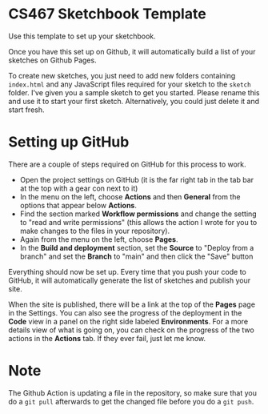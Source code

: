 # CS467 Sketchbook Template

Use this template to set up your sketchbook. 

Once you have this set up on Github, it will automatically build a list of your sketches on Github Pages.

To create new sketches, you just need to add new folders containing `index.html` and any JavaScript files required for your sketch to the `sketch` folder. I've given you a sample sketch to get you started. Please rename this and use it to start your first sketch. Alternatively, you could just delete it and start fresh. 


# Setting up GitHub

There are a couple of steps required on GitHub for this process to work.

- Open the project settings on GitHub (it is the far right tab in the tab bar at the top with a gear con next to it)
- In the menu on the left, choose **Actions** and then **General** from the options that appear below **Actions**.
- Find the section marked **Workflow permissions** and change the setting to "read and write permissions" (this allows the action I wrote for you to make changes to the files in your repository).
- Again from the menu on the left, choose **Pages**.
- In the **Build and deployment** section, set the **Source** to "Deploy from a branch" and set the **Branch** to "main" and then click the "Save" button


Everything should now be set up. Every time that you push your code to GitHub, it will automatically generate the list of sketches and publish your site. 

When the site is published, there will be a link at the top of the **Pages** page in the Settings. You can also see the progress of the deployment in the **Code** view in a panel on the right side labeled **Environments**. For a more details view of what is going on, you can check on the progress of the two actions in the **Actions** tab. If they ever fail, just let me know. 

# Note

The Github Action is updating a file in the repository, so make sure that you do a `git pull` afterwards to get the changed file before you do a `git push`.